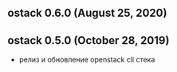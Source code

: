 ## ostack 0.6.0 (August 25, 2020) ##

## ostack 0.5.0 (October 28, 2019) ##

* релиз и обновление openstack cli стека
